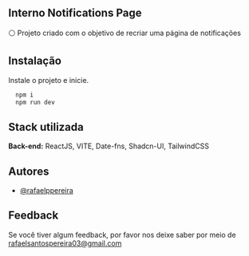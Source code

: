 
## Interno Notifications Page

⚪️ Projeto criado com o objetivo de recriar uma página de notificações

## Instalação

Instale o projeto e inicie.

```bash
  npm i
  npm run dev
```
    
## Stack utilizada

**Back-end:** ReactJS, VITE, Date-fns, Shadcn-UI, TailwindCSS


## Autores

- [@rafaelppereira](https://www.github.com/rafaelppereira)


## Feedback

Se você tiver algum feedback, por favor nos deixe saber por meio de rafaelsantospereira03@gmail.com

